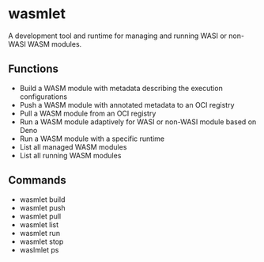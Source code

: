 # wasmlet

A development tool and runtime for managing and running WASI or non-WASI WASM modules.

## Functions

- Build a WASM module with metadata describing the execution configurations
- Push a WASM module with annotated metadata to an OCI registry
- Pull a WASM module from an OCI registry
- Run a WASM module adaptively for WASI or non-WASI module based on Deno
- Run a WASM module with a specific runtime
- List all managed WASM modules
- List all running WASM modules

## Commands

- wasmlet build
- wasmlet push
- wasmlet pull
- wasmlet list
- wasmlet run
- wasmlet stop
- waslmlet ps
